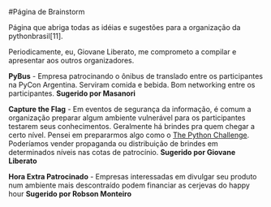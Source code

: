 #Página de Brainstorm

Página que abriga todas as idéias e sugestões para a organização da pythonbrasil[11].

Periodicamente, eu, Giovane Liberato, me comprometo a compilar e apresentar aos outros organizadores.


**PyBus** - Empresa patrocinando o ônibus de translado entre os participantes na PyCon Argentina. Serviram comida e bebida. Bom networking entre os participantes. 
**Sugerido por Masanori**

**Capture the Flag** - Em eventos de segurança da informação, é comum a organização preparar algum ambiente vulnerável para os participantes testarem seus conhecimentos. Geralmente há brindes pra quem chegar a certo nível. Pensei em prepararmos algo como o [The Python Challenge](http://www.pythonchallenge.com/). Poderíamos vender propaganda ou distribuição de brindes em determinados níveis nas cotas de patrocínio. 
**Sugerido por Giovane Liberato**

**Hora Extra Patrocinado** - Empresas interessadas em divulgar seu produto num ambiente mais descontraído podem financiar as cerjevas do happy hour **Sugerido por Robson Monteiro**
